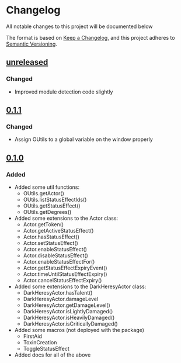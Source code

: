 # Changelog

All notable changes to this project will be documented below

The format is based on [Keep a Changelog](https://keepachangelog.com/en/1.0.0/),
and this project adheres to [Semantic Versioning](https://semver.org/spec/v2.0.0.html).

## [unreleased]

### Changed

- Improved module detection code slightly

## [0.1.1]

### Changed

- Assign OUtils to a global variable on the window properly

## [0.1.0]

### Added 

- Added some util functions:
    - OUtils.getActor()
    - OUtils.listStatusEffectIds()
    - OUtils.getStatusEffect()
    - OUtils.getDegrees()
- Added some extensions to the Actor class:
    - Actor.getToken()
    - Actor.getActiveStatusEffect()
    - Actor.hasStatusEffect()
    - Actor.setStatusEffect()
    - Actor.enableStatusEffect()
    - Actor.disableStatusEffect()
    - Actor.enableStatusEffectFor()
    - Actor.getStatusEffectExpiryEvent()
    - Actor.timeUntilStatusEffectExpiry()
    - Actor.cancelStatusEffectExpiry()
- Added some extensions to the DarkHeresyActor class:
    - DarkHeresyActor.hasTalent()
    - DarkHeresyActor.damageLevel
    - DarkHeresyActor.getDamageLevel()
    - DarkHeresyActor.isLightlyDamaged()
    - DarkHeresyActor.isHeavilyDamaged()
    - DarkHeresyActor.isCriticallyDamaged()
- Added some macros (not deployed with the package)
    - FirstAid
    - ToxinCreation
    - ToggleStatusEffect
- Added docs for all of the above

<!--
## [0.0.1] - 2014-08-09

### Added

- Better explanation of the difference between the file ("CHANGELOG")
  and its function "the change log".

### Changed

- Refer to a "change log" instead of a "CHANGELOG" throughout the site
  to differentiate between the file and the purpose of the file — the
  logging of changes.

### Removed

- Remove empty sections from CHANGELOG, they occupy too much space and
  create too much noise in the file. People will have to assume that the
  missing sections were intentionally left out because they contained no
  notable changes.
-->

[unreleased]: https://github.com/Akeboshiwind/olivers-dh2-extras/compare/0.1.1...HEAD
[0.1.1]: https://github.com/Akeboshiwind/olivers-dh2-extras/compare/0.1.0...0.1.1
[0.1.0]: https://github.com/Akeboshiwind/olivers-dh2-extras/releases/tag/0.1.0

